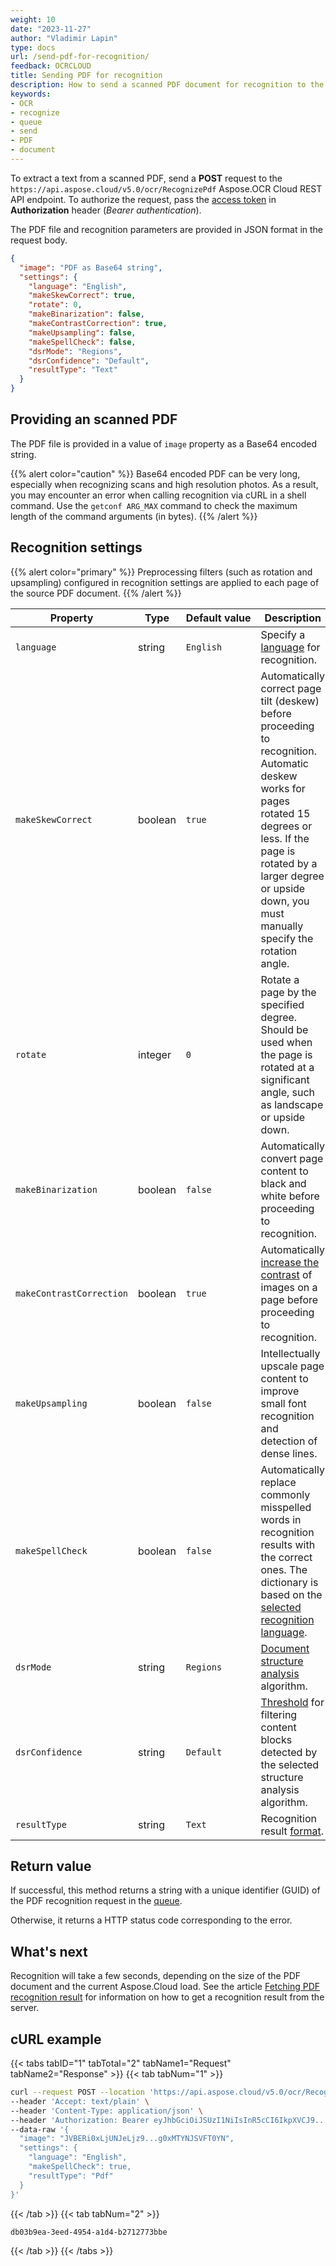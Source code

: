 ```yaml
---
weight: 10
date: "2023-11-27"
author: "Vladimir Lapin"
type: docs
url: /send-pdf-for-recognition/
feedback: OCRCLOUD
title: Sending PDF for recognition
description: How to send a scanned PDF document for recognition to the Aspose.OCR Cloud API.
keywords:
- OCR
- recognize
- queue
- send
- PDF
- document
---
```


To extract a text from a scanned PDF, send a **POST** request to the `https://api.aspose.cloud/v5.0/ocr/RecognizePdf` Aspose.OCR Cloud REST API endpoint. To authorize the request, pass the [access token](/ocr/authorization/) in **Authorization** header (_Bearer authentication_).

The PDF file and recognition parameters are provided in JSON format in the request body.

```json
{
  "image": "PDF as Base64 string",
  "settings": {
    "language": "English",
    "makeSkewCorrect": true,
    "rotate": 0,
    "makeBinarization": false,
    "makeContrastCorrection": true,
    "makeUpsampling": false,
    "makeSpellCheck": false,
    "dsrMode": "Regions",
    "dsrConfidence": "Default",
    "resultType": "Text"
  }
}
```

## Providing an scanned PDF

The PDF file is provided in a value of `image` property as a Base64 encoded string.

{{% alert color="caution" %}}
Base64 encoded PDF can be very long, especially when recognizing scans and high resolution photos. As a result, you may encounter an error when calling recognition via cURL in a shell command. Use the `getconf ARG_MAX` command to check the maximum length of the command arguments (in bytes).
{{% /alert %}}

## Recognition settings

{{% alert color="primary" %}}
Preprocessing filters (such as rotation and upsampling) configured in recognition settings are applied to each page of the source PDF document.
{{% /alert %}}

Property | Type | Default&nbsp;value | Description
------- | ---- | ------------- | -----------
`language` | string | `English` | Specify a [language](/ocr/supported-languages/) for recognition.
`makeSkewCorrect` | boolean | `true` | Automatically correct page tilt (deskew) before proceeding to recognition.<br />Automatic deskew works for pages rotated 15 degrees or less. If the page is rotated by a larger degree or upside down, you must manually specify the rotation angle.
`rotate` | integer | `0` | Rotate a page by the specified degree.<br />Should be used when the page is rotated at a significant angle, such as landscape or upside down.
`makeBinarization` | boolean | `false` | Automatically convert page content to black and white before proceeding to recognition.
`makeContrastCorrection` | boolean | `true` | Automatically [increase the contrast](/ocr/correct-image-contrast/) of images on a page before proceeding to recognition.
`makeUpsampling` | boolean | `false` | Intellectually upscale page content to improve small font recognition and detection of dense lines.
`makeSpellCheck` | boolean | `false` | Automatically replace commonly misspelled words in recognition results with the correct ones. The dictionary is based on the [selected recognition language](/ocr/supported-languages/).
`dsrMode` | string | `Regions` | [Document structure analysis](/ocr/structure-analysis/) algorithm.
`dsrConfidence` | string | `Default` | [Threshold](/ocr/dsr-confidence/) for filtering content blocks detected by the selected structure analysis algorithm.
`resultType` | string | `Text` | Recognition result [format](/ocr/result-format/).

## Return value

If successful, this method returns a string with a unique identifier (GUID) of the PDF recognition request in the [queue](/ocr/recognition-workflow/).

Otherwise, it returns a HTTP status code corresponding to the error.

## What's next

Recognition will take a few seconds, depending on the size of the PDF document and the current Aspose.Cloud load. See the article [Fetching PDF recognition result](/ocr/fetch-pdf-recognition-result/) for information on how to get a recognition result from the server.

## cURL example

{{< tabs tabID="1" tabTotal="2" tabName1="Request" tabName2="Response" >}}
{{< tab tabNum="1" >}}
```bash
curl --request POST --location 'https://api.aspose.cloud/v5.0/ocr/RecognizePdf' \
--header 'Accept: text/plain' \
--header 'Content-Type: application/json' \
--header 'Authorization: Bearer eyJhbGciOiJSUzI1NiIsInR5cCI6IkpXVCJ9...HaRYOxBcCRCPLnrFCVXpw7UA' \
--data-raw '{
  "image": "JVBERi0xLjUNJeLjz9...g0xMTYNJSVFT0YN",
  "settings": {
    "language": "English",
    "makeSpellCheck": true,
    "resultType": "Pdf"
  }
}'
```
{{< /tab >}}
{{< tab tabNum="2" >}}
```
db03b9ea-3eed-4954-a1d4-b2712773bbe
```
{{< /tab >}}
{{< /tabs >}}
